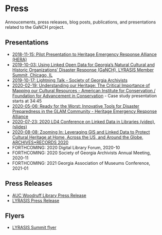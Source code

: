 # Press

Annoucements, press releases, blog posts, publications, and presentations related to the GaNCH project.

## Presentations

* [2018-11-15: Pilot Presentation to Heritage Emergency Response Alliance (HERA)](2018-11-15_HERA.pdf)
* [2019-10-03: Using Linked Open Data for Georgia’s Natural Cultural and Historic Organizations’ Disaster Response (GaNCH), LYRASIS Member Summit, Chicago, IL](https://docs.google.com/presentation/d/1y9dcMXHU6_e6cn9ISDHS67467LdCF6dQ_O55xWSPTyY/edit?usp=sharing)
* [2019-10-17: Lightning Talk - Society of Georgia Archivists](https://drive.google.com/file/d/1MBewzkupcDX73MU60gRocuJNKuSEq7g-/view?usp=drive_open)
* [2020-02-19: Understanding our Heritage: The Critical Importance of Mapping our Cultural Resources - American Institute for Conservation / Foundation for Advancement in Conservation](https://web.archive.org/web/20200225130225/https://eventcenter.commpartners.com/se/Meetings/Playback_new.aspx?meeting.id=281603) - Case study presentation starts at 34:45
* [2020-05-06: Ready for the Worst: Innovative Tools for Disaster Preparedness in the GLAM Community - Heritage Emergency Response Alliance](https://web.archive.org/web/20200506175946/https://www.youtube.com/watch?v=PBOzjJdAeEk)
* [2020-07-23: 2020 LD4 Conference on Linked Data in Libraries (video)](https://youtu.be/Vt9aOZTmCqE?t=1843), [(slides)](https://archive.org/details/2020-07-23-ld4-conference-ganch)
* [2020-08-08: Zooming In: Leveraging GIS and Linked Data to Protect Cultural Heritage at Home, Across the US, and Around the Globe, ARCHIVES*RECORDS 2020](https://archive.org/details/zooming_in)
* FORTHCOMING: 2020 Digital Library Forum, 2020-10
* FORTHCOMING: 2020 Society of Georgia Archivists Annual Meeting, 2020-11
* FORTHCOMING: 2021 Georgia Association of Museums Conference, 2021-01

## Press Releases

* [AUC Woodruff Library Press Release](https://web.archive.org/web/20190719125719/https://www.auctr.edu/news/auc-woodruff-library-awarded-grant-to-improve-disaster-preparedness-and-response-for-georgias-natural-cultural-and-historic-organizations/)
* [LYRASIS Press Release](http://lyrasisnow.org/press-release-lyrasis-announces-the-2019-catalyst-fund-recipients-and-their-projects/)

## Flyers

* [LYRASIS Summit flyer](2019-10_LYRASIS_Summit_Catalyst_Fund_Award_Recipients_flyer.pdf)
